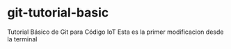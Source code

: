 # git-tutorial-basic
Tutorial Básico de Git para Código IoT
Esta es la primer modificacion desde la terminal





